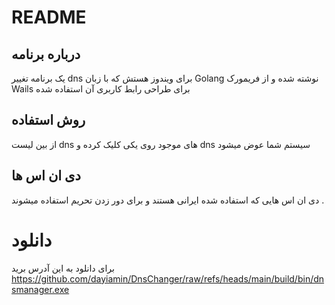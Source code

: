 # README

## درباره برنامه

یک برنامه تغییر dns برای ویندوز هستش که با زبان Golang نوشته شده و از فریمورک Wails برای طراحی رابط کاربری آن استفاده شده

## روش استفاده

از بین لیست dns های موجود روی یکی کلیک کرده و dns سیستم شما عوض میشود


## دی ان اس ها
دی ان اس هایی که استفاده شده ایرانی هستند و برای دور زدن تحریم استفاده میشوند .


# دانلود
برای دانلود به این آدرس برید
https://github.com/dayiamin/DnsChanger/raw/refs/heads/main/build/bin/dnsmanager.exe
